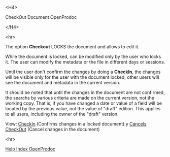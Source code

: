 

&lt;H4&gt;

CheckOut Document OpenProdoc

&lt;/H4&gt;



&lt;hr&gt;


<p>The option <b>Checkout</b> LOCKS the document and allows to edit it.</p>
<p>While the document is locked, can be modified only by the user who locks it. The user can modify the metadata or the file in different days or sessions.</p>
<p>Until the user don't confirm the changes by doing a <b>CheckIn</b>, the changes will be visible only for the user with the document locked; other users will see the document and metadata in the current version.</p>
<p>It should be noted that until the changes in the document are not confirmed, the searchs by various criteria are made on the current version, not the working copy. That is, if you have changed a date or value of a field will be located by the previous value, not the value of "draft" edition. This applies to all users, including the owner of the "draft" version.</p>
<p>View: <a href='EN_CheckIn.md'>CheckIn</a> (Confirms changes in a locked document) y <a href='EN_CancelCheckout.md'>Cancels CheckOut</a> (Cancel changes in the document)</p>


&lt;hr&gt;


[Help Index OpenProdoc](EN_HelpIndex.md)